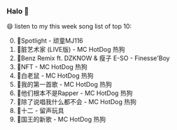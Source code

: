

### Halo 👋

😄 listen to my this week song list of top 10:

0. 🌈Spotlight - 顽童MJ116
1. 🌈脏艺术家 (LIVE版) - MC HotDog 热狗
2. 🌈Benz Remix ft. DZKNOW & 瘦子 E-SO - Finesse'Boy
3. 🌈NFT - MC HotDog 热狗
4. 🌈白老鼠 - MC HotDog 热狗
5. 🌈我的第一首歌 - MC HotDog 热狗
6. 🌈他们根本不是Rapper - MC HotDog 热狗
7. 🌈除了说唱我什么都不会 - MC HotDog 热狗
8. 🌈十二 - 留声玩具
9. 🌈国王的新歌 - MC HotDog 热狗

